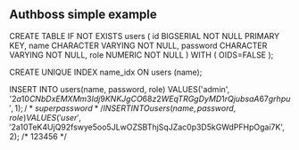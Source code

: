 ## Authboss simple example

CREATE TABLE IF NOT EXISTS users (
    id BIGSERIAL NOT NULL PRIMARY KEY,
    name CHARACTER VARYING NOT NULL,
    password CHARACTER VARYING NOT NULL,
    role NUMERIC NOT NULL
)
WITH (
    OIDS=FALSE
);

CREATE UNIQUE INDEX name_idx ON users (name);

INSERT INTO users(name, password, role) VALUES('admin', '$2a$10$CNbDxEMXMm3Idj9KNKJgCO68z2WEqTRGgDyMD1rQjubsaA67grhpu', 1); /* superpassword */
INSERT INTO users(name, password, role) VALUES('user', '$2a$10$TeK4UjQ92fswye5oo5JLwOZSBThjSqJZac0p3D5kGWdPFHpOgai7K', 2); /* 123456 */
